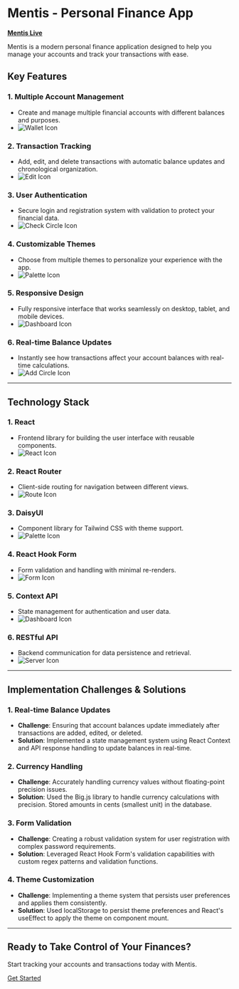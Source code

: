 # Mentis - Personal Finance App

[**Mentis Live**](http://appmentis.ddns.net)

Mentis is a modern personal finance application designed to help you manage your accounts and track your transactions with ease. 

## Key Features

### 1. **Multiple Account Management**
- Create and manage multiple financial accounts with different balances and purposes.
- ![Wallet Icon](https://img.icons8.com/ios/50/000000/wallet.png)

### 2. **Transaction Tracking**
- Add, edit, and delete transactions with automatic balance updates and chronological organization.
- ![Edit Icon](https://img.icons8.com/ios/50/000000/edit.png)

### 3. **User Authentication**
- Secure login and registration system with validation to protect your financial data.
- ![Check Circle Icon](https://img.icons8.com/ios/50/000000/check-circle.png)

### 4. **Customizable Themes**
- Choose from multiple themes to personalize your experience with the app.
- ![Palette Icon](https://img.icons8.com/ios/50/000000/palette.png)

### 5. **Responsive Design**
- Fully responsive interface that works seamlessly on desktop, tablet, and mobile devices.
- ![Dashboard Icon](https://img.icons8.com/ios/50/000000/dashboard.png)

### 6. **Real-time Balance Updates**
- Instantly see how transactions affect your account balances with real-time calculations.
- ![Add Circle Icon](https://img.icons8.com/ios/50/000000/plus-circle.png)

---

## Technology Stack

### 1. **React**
- Frontend library for building the user interface with reusable components.
- ![React Icon](https://img.icons8.com/ios/50/000000/react.png)

### 2. **React Router**
- Client-side routing for navigation between different views.
- ![Route Icon](https://img.icons8.com/ios/50/000000/route.png)

### 3. **DaisyUI**
- Component library for Tailwind CSS with theme support.
- ![Palette Icon](https://img.icons8.com/ios/50/000000/palette.png)

### 4. **React Hook Form**
- Form validation and handling with minimal re-renders.
- ![Form Icon](https://img.icons8.com/ios/50/000000/form.png)

### 5. **Context API**
- State management for authentication and user data.
- ![Dashboard Icon](https://img.icons8.com/ios/50/000000/dashboard.png)

### 6. **RESTful API**
- Backend communication for data persistence and retrieval.
- ![Server Icon](https://img.icons8.com/ios/50/000000/server.png)

---

## Implementation Challenges & Solutions

### 1. **Real-time Balance Updates**
- **Challenge**: Ensuring that account balances update immediately after transactions are added, edited, or deleted.
- **Solution**: Implemented a state management system using React Context and API response handling to update balances in real-time.

### 2. **Currency Handling**
- **Challenge**: Accurately handling currency values without floating-point precision issues.
- **Solution**: Used the Big.js library to handle currency calculations with precision. Stored amounts in cents (smallest unit) in the database.

### 3. **Form Validation**
- **Challenge**: Creating a robust validation system for user registration with complex password requirements.
- **Solution**: Leveraged React Hook Form's validation capabilities with custom regex patterns and validation functions.

### 4. **Theme Customization**
- **Challenge**: Implementing a theme system that persists user preferences and applies them consistently.
- **Solution**: Used localStorage to persist theme preferences and React's useEffect to apply the theme on component mount.

---

## Ready to Take Control of Your Finances?

Start tracking your accounts and transactions today with Mentis.

[Get Started](#)
